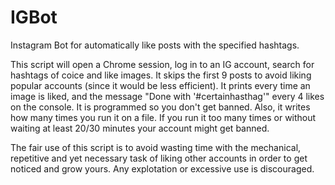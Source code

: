 # IGBot
Instagram Bot for automatically like posts with the specified hashtags.

This script will open a Chrome session, log in to an IG account, search for hashtags of coice and like images. It skips the first 9 posts to avoid liking popular accounts (since it would be less efficient).
It prints every time an image is liked, and the message "Done with '#certainhasthag'" every 4 likes on the console. It is programmed so you don't get banned.
Also, it writes how many times you run it on a file. If you run it too many times or without waiting at least 20/30 minutes your account might get banned.

The fair use of this script is to avoid wasting time with the mechanical, repetitive and yet necessary task of liking other accounts in order to get noticed and grow yours. Any explotation or excessive use is discouraged.
